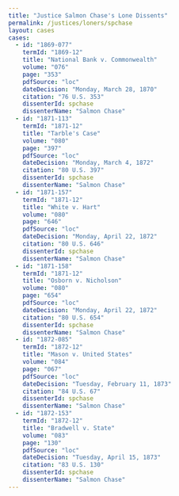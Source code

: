 ```yaml
---
title: "Justice Salmon Chase's Lone Dissents"
permalink: /justices/loners/spchase
layout: cases
cases:
  - id: "1869-077"
    termId: "1869-12"
    title: "National Bank v. Commonwealth"
    volume: "076"
    page: "353"
    pdfSource: "loc"
    dateDecision: "Monday, March 28, 1870"
    citation: "76 U.S. 353"
    dissenterId: spchase
    dissenterName: "Salmon Chase"
  - id: "1871-113"
    termId: "1871-12"
    title: "Tarble's Case"
    volume: "080"
    page: "397"
    pdfSource: "loc"
    dateDecision: "Monday, March 4, 1872"
    citation: "80 U.S. 397"
    dissenterId: spchase
    dissenterName: "Salmon Chase"
  - id: "1871-157"
    termId: "1871-12"
    title: "White v. Hart"
    volume: "080"
    page: "646"
    pdfSource: "loc"
    dateDecision: "Monday, April 22, 1872"
    citation: "80 U.S. 646"
    dissenterId: spchase
    dissenterName: "Salmon Chase"
  - id: "1871-158"
    termId: "1871-12"
    title: "Osborn v. Nicholson"
    volume: "080"
    page: "654"
    pdfSource: "loc"
    dateDecision: "Monday, April 22, 1872"
    citation: "80 U.S. 654"
    dissenterId: spchase
    dissenterName: "Salmon Chase"
  - id: "1872-085"
    termId: "1872-12"
    title: "Mason v. United States"
    volume: "084"
    page: "067"
    pdfSource: "loc"
    dateDecision: "Tuesday, February 11, 1873"
    citation: "84 U.S. 67"
    dissenterId: spchase
    dissenterName: "Salmon Chase"
  - id: "1872-153"
    termId: "1872-12"
    title: "Bradwell v. State"
    volume: "083"
    page: "130"
    pdfSource: "loc"
    dateDecision: "Tuesday, April 15, 1873"
    citation: "83 U.S. 130"
    dissenterId: spchase
    dissenterName: "Salmon Chase"
---
```

